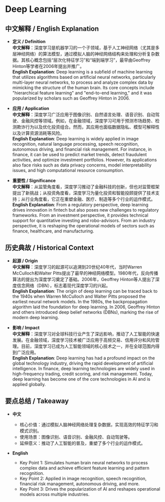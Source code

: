 # Deep Learning

## 中文解释 / English Explanation

* **定义 / Definition**  
  **中文解释**：深度学习是机器学习的一个子领域，基于人工神经网络（尤其是多层神经网络）的算法模型，通过模拟人脑的神经网络结构来处理和分析复杂数据。其核心概念包括“层次化特征学习”和“端到端学习”，最早由Geoffrey Hinton等学者在2006年提出并推广。  
  **English Explanation**: Deep learning is a subfield of machine learning that utilizes algorithms based on artificial neural networks, particularly multi-layer neural networks, to process and analyze complex data by mimicking the structure of the human brain. Its core concepts include "hierarchical feature learning" and "end-to-end learning," and it was popularized by scholars such as Geoffrey Hinton in 2006.

* **应用 / Application**  
  **中文解释**：深度学习广泛应用于图像识别、自然语言处理、语音识别、自动驾驶、金融风控等领域。例如，在金融领域，深度学习可用于预测市场趋势、检测欺诈行为以及优化投资组合。然而，其应用也面临数据隐私、模型可解释性以及计算资源消耗等风险。  
  **English Explanation**: Deep learning is widely applied in image recognition, natural language processing, speech recognition, autonomous driving, and financial risk management. For instance, in finance, it can be used to predict market trends, detect fraudulent activities, and optimize investment portfolios. However, its applications also face risks such as data privacy concerns, model interpretability issues, and high computational resource consumption.

* **重要性 / Significance**  
  **中文解释**：从监管角度看，深度学习推动了金融科技的创新，但也对监管框架提出了新挑战；从投资角度看，深度学习为量化投资和智能投顾提供了技术支持；从行业角度看，它正在重塑金融、医疗、制造等多个行业的运作模式。  
  **English Explanation**: From a regulatory perspective, deep learning drives innovation in fintech but also poses new challenges to regulatory frameworks. From an investment perspective, it provides technical support for quantitative investing and robo-advisors. From an industry perspective, it is reshaping the operational models of sectors such as finance, healthcare, and manufacturing.

## 历史典故 / Historical Context

* **起源 / Origin**  
  **中文解释**：深度学习的起源可以追溯到20世纪40年代，当时Warren McCulloch和Walter Pitts提出了最早的神经网络模型。1980年代，反向传播算法的提出为深度学习奠定了基础。2006年，Geoffrey Hinton等人提出了深度信念网络（DBN），标志着现代深度学习的兴起。  
  **English Explanation**: The origin of deep learning can be traced back to the 1940s when Warren McCulloch and Walter Pitts proposed the earliest neural network models. In the 1980s, the backpropagation algorithm laid the foundation for deep learning. In 2006, Geoffrey Hinton and others introduced deep belief networks (DBNs), marking the rise of modern deep learning.

* **影响 / Impact**  
  **中文解释**：深度学习对全球科技行业产生了深远影响，推动了人工智能的快速发展。在金融领域，深度学习技术被广泛应用于高频交易、信用评分和风险管理。目前，深度学习已成为人工智能领域的核心技术之一，并在全球范围内得到广泛应用。  
  **English Explanation**: Deep learning has had a profound impact on the global technology industry, driving the rapid development of artificial intelligence. In finance, deep learning technologies are widely used in high-frequency trading, credit scoring, and risk management. Today, deep learning has become one of the core technologies in AI and is applied globally.

## 要点总结 / Takeaway

* **中文**  
  - 核心价值：通过模拟人脑神经网络处理复杂数据，实现高效的特征学习和模式识别。  
  - 使用场景：图像识别、语音识别、金融风控、自动驾驶等。  
  - 延伸意义：推动了人工智能的普及，重塑了多个行业的运作模式。

* **English**  
  - Key Point 1: Simulates human brain neural networks to process complex data and achieve efficient feature learning and pattern recognition.  
  - Key Point 2: Applied in image recognition, speech recognition, financial risk management, autonomous driving, and more.  
  - Key Point 3: Drives the popularization of AI and reshapes operational models across multiple industries.
